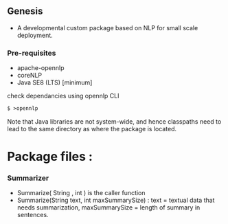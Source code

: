 ## Genesis

- A developmental custom package based on NLP for small scale deployment.


### Pre-requisites

- apache-opennlp
- coreNLP
- Java SE8 (LTS) [minimum]

check dependancies using opennlp CLI
```markdown
$ >opennlp
```
Note that Java libraries are not system-wide, and hence classpaths need to lead to the same directory as where the package is located.

# Package files :

### Summarizer
- Summarize( String , int ) is the caller function
- Summarize(String text, int maxSummarySize) : text = textual data that needs summarization, maxSummarySize = length of summary in sentences.
